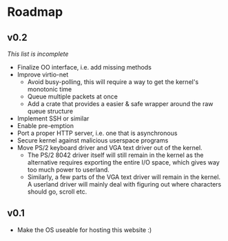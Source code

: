 # Roadmap

## v0.2

*This list is incomplete*

- Finalize OO interface, i.e. add missing methods
- Improve virtio-net
  - Avoid busy-polling, this will require a way to get the kernel's monotonic time
  - Queue multiple packets at once
  - Add a crate that provides a easier & safe wrapper around the raw queue structure
- Implement SSH or similar
- Enable pre-emption
- Port a proper HTTP server, i.e. one that is asynchronous
- Secure kernel against malicious userspace programs
- Move PS/2 keyboard driver and VGA text driver out of the kernel.
  - The PS/2 8042 driver itself will still remain in the kernel as the alternative requires
    exporting the entire I/O space, which gives way too much power to userland.
  - Similarly, a few parts of the VGA text driver will remain in the kernel. A userland driver
    will mainly deal with figuring out where characters should go, scroll etc.

## v0.1

- Make the OS useable for hosting this website :)
